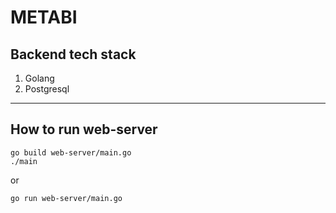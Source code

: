 # METABI

## Backend tech stack
1. Golang
2. Postgresql

---

## How to run web-server
```
go build web-server/main.go
./main
```

or

```
go run web-server/main.go
```
